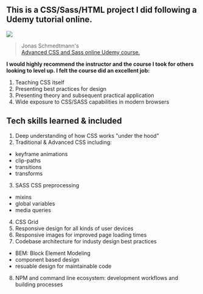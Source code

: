 ## This is a CSS/Sass/HTML project I did following a Udemy tutorial online.
![](Natours.gif)

> Jonas Schmedtmann's  
> <a href="https://www.udemy.com/course/advanced-css-and-sass/">Advanced CSS and Sass online Udemy course.</a>  

**I would highly recommend the instructor and the course I took for others looking to level up. I felt the course did an excellent job:**  
1. Teaching CSS itself
1. Presenting best practices for design
1. Presenting theory and subsequent practical application
1. Wide exposure to CSS/SASS capabilities in modern browsers

## Tech skills learned & included
1. Deep understanding of how CSS works "under the hood"
1. Traditional & Advanced CSS including:
- keyframe animations
- clip-paths
- transitions
- transforms
3. SASS CSS preprocessing
- mixins
- global variables
- media queries
4. CSS Grid
1. Responsive design for all kinds of user devices
1. Responsive images for improved page loading times    
1. Codebase architecture for industy design best practices
- BEM: Block Element Modeling
- component based design
- resuable design for maintainable code
8. NPM and command line ecosystem: development workflows and building processes